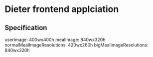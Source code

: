 # Dieter frontend applciation

## Specification
userImage: 400wx400h
mealImage: 840wx320h
normalMealImageResolutions: 420wx260h
bigMealImageResolutions: 840wx320h
